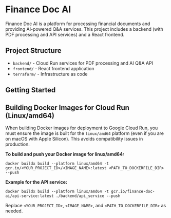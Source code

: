 # Finance Doc AI

Finance Doc AI is a platform for processing financial documents and providing AI-powered Q&A services. This project includes a backend (with PDF processing and API services) and a React frontend.

## Project Structure

- `backend/` - Cloud Run services for PDF processing and AI Q&A API
- `frontend/` - React frontend application
- `terraform/` - Infrastructure as code

## Getting Started


## Building Docker Images for Cloud Run (Linux/amd64)

When building Docker images for deployment to Google Cloud Run, you must ensure the image is built for the `linux/amd64` platform (even if you are on macOS with Apple Silicon). This avoids compatibility issues in production.

**To build and push your Docker image for linux/amd64:**

```
docker buildx build --platform linux/amd64 -t gcr.io/<YOUR_PROJECT_ID>/<IMAGE_NAME>:latest <PATH_TO_DOCKERFILE_DIR> --push
```

**Example for the API service:**

```
docker buildx build --platform linux/amd64 -t gcr.io/finance-doc-ai/api-service:latest ./backend/api_service --push
```

Replace `<YOUR_PROJECT_ID>`, `<IMAGE_NAME>`, and `<PATH_TO_DOCKERFILE_DIR>` as needed.
